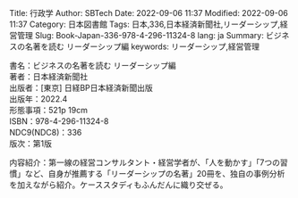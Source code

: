 Title: 行政学
Author: SBTech
Date: 2022-09-06 11:37
Modified: 2022-09-06 11:37
Category: 日本図書館
Tags: 日本,336,日本経済新聞社,リーダーシップ,経営管理
Slug: Book-Japan-336-978-4-296-11324-8
lang: ja
Summary: ビジネスの名著を読む リーダーシップ編
keywords: リーダーシップ,経営管理

書名：ビジネスの名著を読む リーダーシップ編  
著者：日本経済新聞社  
出版者：[東京] 日経BP日本経済新聞出版  
出版年：2022.4  
形態事項：521p 19cm  
ISBN：978-4-296-11324-8  
NDC9(NDC8)：336  
版次：第1版  

内容紹介：第一線の経営コンサルタント・経営学者が、「人を動かす」「7つの習慣」など、自身が推薦する「リーダーシップの名著」20冊を、独自の事例分析を加えながら紹介。ケーススタディもふんだんに織り交ぜる。  